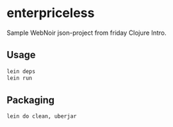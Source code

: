 enterpriceless
==============

Sample WebNoir json-project from friday Clojure Intro.

## Usage

```bash
lein deps
lein run
```

## Packaging

```bash
lein do clean, uberjar
```

